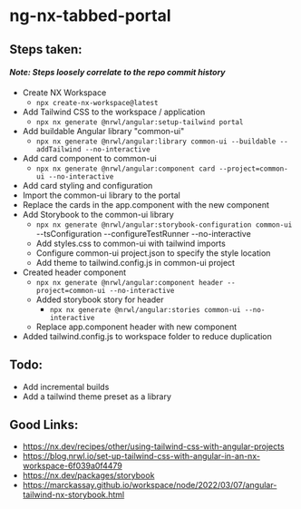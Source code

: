 # ng-nx-tabbed-portal

## Steps taken:
#### *Note: Steps loosely correlate to the repo commit history*
- Create NX Workspace
  - `npx create-nx-workspace@latest`
- Add Tailwind CSS to the workspace / application
  - `npx nx generate @nrwl/angular:setup-tailwind portal`
- Add buildable Angular library "common-ui" 
  - `npx nx generate @nrwl/angular:library common-ui --buildable --addTailwind --no-interactive`
- Add card component to common-ui
  - `npx nx generate @nrwl/angular:component card --project=common-ui --no-interactive`
- Add card styling and configuration
- Import the common-ui library to the portal 
- Replace the cards in the app.component with the new component
- Add Storybook to the common-ui library
  - `npx nx generate @nrwl/angular:storybook-configuration common-ui` --tsConfiguration --configureTestRunner --no-interactive
  - Add styles.css to common-ui with tailwind imports  
  - Configure common-ui project.json to specify the style location
  - Add theme to tailwind.config.js in common-ui project
- Created header component
  - `npx nx generate @nrwl/angular:component header --project=common-ui --no-interactive`
  - Added storybook story for header
    - `npx nx generate @nrwl/angular:stories common-ui --no-interactive`
  - Replace app.component header with new component
- Added tailwind.config.js to workspace folder to reduce duplication


## Todo:
- Add incremental builds
- Add a tailwind theme preset as a library
  
## Good Links:
  - https://nx.dev/recipes/other/using-tailwind-css-with-angular-projects
  - https://blog.nrwl.io/set-up-tailwind-css-with-angular-in-an-nx-workspace-6f039a0f4479
  - https://nx.dev/packages/storybook
  - https://marckassay.github.io/workspace/node/2022/03/07/angular-tailwind-nx-storybook.html
  
